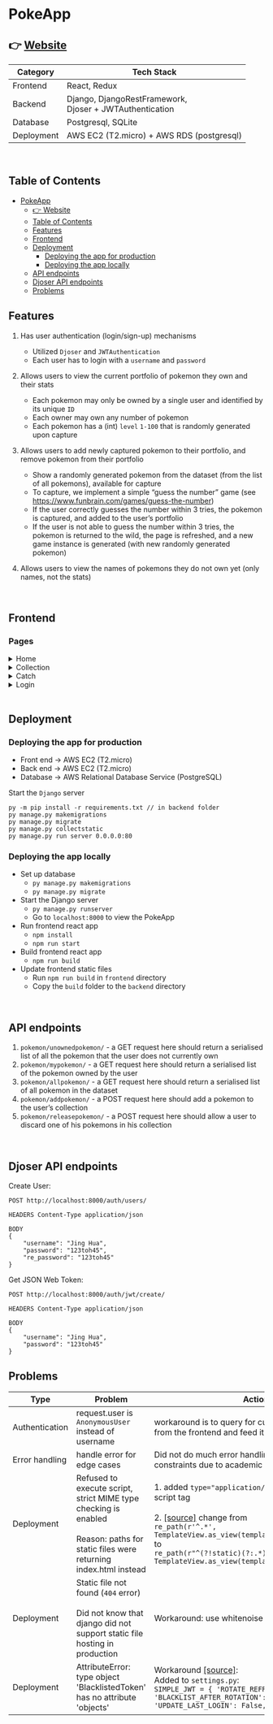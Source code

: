 # PokeApp

## 👉 [Website](http://ec2-54-179-68-12.ap-southeast-1.compute.amazonaws.com/)

|Category|Tech Stack|
|----|----|
|Frontend|React, Redux|
|Backend|Django, DjangoRestFramework,<br/>Djoser + JWTAuthentication|
|Database|Postgresql,  SQLite|
|Deployment|AWS EC2 (T2.micro) + AWS RDS (postgresql)|

<br/>

## Table of Contents

- [PokeApp](#pokeapp)
  - [👉 Website](#-website)
  - [Table of Contents](#table-of-contents)
  - [Features](#features)
  - [Frontend](#frontend)
  - [Deployment](#deployment)
    - [Deploying the app for production](#deploying-the-app-for-production)
    - [Deploying the app locally](#deploying-the-app-locally)
  - [API endpoints](#api-endpoints)
  - [Djoser API endpoints](#djoser-api-endpoints)
  - [Problems](#problems)

## Features

1. Has user authentication (login/sign-up) mechanisms

   - Utilized `Djoser` and `JWTAuthentication`
   - Each user has to login with a `username` and `password`

2. Allows users to view the current portfolio of pokemon they own and their stats

   - Each pokemon may only be owned by a single user and identified by its unique `ID`
   - Each owner may own any number of pokemon
   - Each pokemon has a (int) `level` `1-100` that is randomly generated upon capture

3. Allows users to add newly captured pokemon to their portfolio, and remove pokemon from their portfolio
   - Show a randomly generated pokemon from the dataset (from the list of all pokemons), available for capture
   - To capture, we implement a simple “guess the number” game (see https://www.funbrain.com/games/guess-the-number)
   - If the user correctly guesses the number within 3 tries, the pokemon is captured, and added to the user’s portfolio
   - If the user is not able to guess the number within 3 tries, the pokemon is returned to the wild, the page is refreshed, and a new game instance is generated (with new randomly generated pokemon)
4. Allows users to view the names of pokemons they do not own yet (only names, not the stats)

<br/>

## Frontend

### Pages

<details>
  <summary>Home</summary>
  <img src="https://user-images.githubusercontent.com/59118459/160277599-84a25c23-9da3-49db-a7fe-77848989431b.png" height=300 alt="home"/>
</details>
<details>
  <summary>Collection</summary>
  <img src="https://user-images.githubusercontent.com/59118459/160277653-39367d30-5101-4b9c-95c5-0afc81fc99c3.png" height=200 alt="collection"/>
</details>
<details>
  <summary>Catch</summary>
  <img src="https://user-images.githubusercontent.com/59118459/160277671-027c4577-2594-4add-bc69-84752d4af382.png" height=200 alt="catch" />
</details>
<details>
  <summary>Login</summary>
  <img src="https://user-images.githubusercontent.com/59118459/160277694-83efe52f-a400-412c-bb85-306a4214d8b0.png" height=200 alt="login" />
</details>

<br/>

## Deployment

### Deploying the app for production

- Front end -> AWS EC2 (T2.micro)
- Back end -> AWS EC2 (T2.micro)
- Database -> AWS Relational Database Service (PostgreSQL)

Start the `Django` server

```
py -m pip install -r requirements.txt // in backend folder
py manage.py makemigrations
py manage.py migrate
py manage.py collectstatic
py manage.py run server 0.0.0.0:80
```

### Deploying the app locally

- Set up database
  - `py manage.py makemigrations`
  - `py manage.py migrate`
- Start the Django server
  - `py manage.py runserver`
  - Go to `localhost:8000` to view the PokeApp
- Run frontend react app
  - `npm install`
  - `npm run start`
- Build frontend react app
  - `npm run build`
- Update frontend static files
  - Run `npm run build` in `frontend` directory
  - Copy the `build` folder to the `backend` directory

<br/>

## API endpoints

1. `pokemon/unownedpokemon/` - a GET request here should return a serialised list of
   all the pokemon that the user does not currently own
2. `pokemon/mypokemon/` - a GET request here should return a serialised list of the
   pokemon owned by the user
3. `pokemon/allpokemon/` - a GET request here should return a serialised list of all
   pokemon in the dataset
4. `pokemon/addpokemon/` - a POST request here should add a pokemon to the user’s
   collection
5. `pokemon/releasepokemon/` - a POST request here should allow a user to discard
   one of his pokemons in his collection

<br/>

## Djoser API endpoints

Create User:

```
POST http://localhost:8000/auth/users/

HEADERS Content-Type application/json

BODY
{
    "username": "Jing Hua",
    "password": "123toh45",
    "re_password": "123toh45"
}
```

Get JSON Web Token:

```
POST http://localhost:8000/auth/jwt/create/

HEADERS Content-Type application/json

BODY
{
    "username": "Jing Hua",
    "password": "123toh45"
}
```

## Problems

| Type           | Problem                                                                                                                                     | Action                                                                                                                                                                                                                                                                                                                                                                                                    |
| -------------- | ------------------------------------------------------------------------------------------------------------------------------------------- | --------------------------------------------------------------------------------------------------------------------------------------------------------------------------------------------------------------------------------------------------------------------------------------------------------------------------------------------------------------------------------------------------------- |
| Authentication | request.user is `AnonymousUser` instead of username                                                                                         | workaround is to query for current user from djoser from the frontend and feed it to the backend                                                                                                                                                                                                                                                                                                          |
| Error handling | handle error for edge cases                                                                                                                 | Did not do much error handling because of time constraints due to academic work load                                                                                                                                                                                                                                                                                                                      |
| Deployment     | Refused to execute script, strict MIME type checking is enabled <br/><br/> Reason: paths for static files were returning index.html instead | 1. added `type="application/json"` to the bundle script tag <br/><br/>2. [[source]](https://stackoverflow.com/questions/67271401/how-to-correctly-serve-my-react-production-build-through-django-currently-havin) change from <br/> `re_path(r'^.*', TemplateView.as_view(template_name='index.html'))`<br/> to<br/> `re_path(r"^(?!static)(?:.*)/?$", TemplateView.as_view(template_name='index.html'))` |
| Deployment     | Static file not found (`404` error) <br/><br/>Did not know that django did not support static file hosting in production                    | Workaround: use whitenoise [[source]](https://devcenter.heroku.com/articles/django-assets)                                                                                                                                                                                                                                                                                                                |
| Deployment     | AttributeError: type object 'BlacklistedToken' has no attribute 'objects'                                                                   | Workaround [[source]](https://stackoverflow.com/questions/57867859/type-object-user-has-no-attribute-objects-django): <br/> Added to `settings.py`:<br/>`SIMPLE_JWT = { 'ROTATE_REFRESH_TOKENS': False, 'BLACKLIST_AFTER_ROTATION': False, 'UPDATE_LAST_LOGIN': False, }`                                                                                                                                 |
